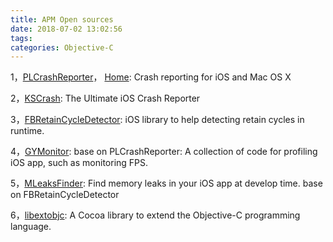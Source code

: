 ```yaml
---
title: APM Open sources
date: 2018-07-02 13:02:56
tags:
categories: Objective-C
---
```


1，[PLCrashReporter][1]， [Home][2]: Crash reporting for iOS and Mac OS X

2，[KSCrash][3]: The Ultimate iOS Crash Reporter

3，[FBRetainCycleDetector][4]: iOS library to help detecting retain cycles in runtime.

4，[GYMonitor][5]: base on PLCrashReporter: A collection of code for profiling iOS app, such as monitoring FPS.

5，[MLeaksFinder][6]: Find memory leaks in your iOS app at develop time. base on FBRetainCycleDetector

6，[libextobjc][7]: A Cocoa library to extend the Objective-C programming language.

[1]: https://github.com/plausiblelabs/plcrashreporter
[2]: https://www.plcrashreporter.org/
[3]: https://github.com/kstenerud/KSCrash
[4]: https://github.com/facebook/FBRetainCycleDetector
[5]: https://github.com/featuretower/GYMonitor
[6]: https://github.com/Tencent/MLeaksFinder
[7]: https://github.com/jspahrsummers/libextobjc
